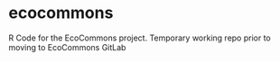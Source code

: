 # ecocommons
R Code for the EcoCommons project. Temporary working repo prior to moving to EcoCommons GitLab

